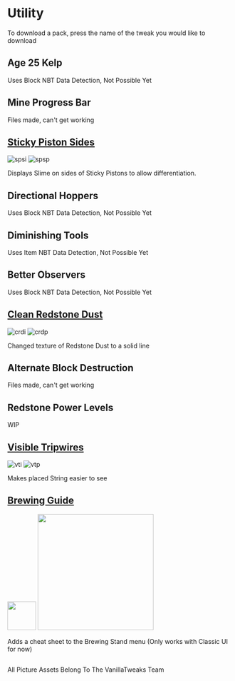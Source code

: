 # Utility

To download a pack, press the name of the tweak you would like to download

## Age 25 Kelp 

Uses Block NBT Data Detection, Not Possible Yet

## Mine Progress Bar 

Files made, can't get working

## [Sticky Piston Sides](https://www.dropbox.com/s/x2rrl3bvxmhr7hm/sticky_sides.mcpack?dl=1) 

![spsi](https://vanillatweaks.net/assets/resources/icons/resourcepacks/1.15/StickyPistonSides.png?v1) ![spsp](https://vanillatweaks.net/assets/resources/previews/resourcepacks/1.15/StickyPistonSides.png?v1)

Displays Slime on sides of Sticky Pistons to allow differentiation.

## Directional Hoppers 

Uses Block NBT Data Detection, Not Possible Yet

## Diminishing Tools 

Uses Item NBT Data Detection, Not Possible Yet

## Better Observers 

Uses Block NBT Data Detection, Not Possible Yet

## [Clean Redstone Dust](https://www.dropbox.com/s/uct52r5s4lrw302/cl_red_du.mcpack?dl=1) 

![crdi](https://vanillatweaks.net/assets/resources/icons/resourcepacks/1.15/CleanRedstoneDust.png?v1) ![crdp](https://vanillatweaks.net/assets/resources/previews/resourcepacks/1.15/CleanRedstoneDust.png?v1)

Changed texture of Redstone Dust to a solid line

## Alternate Block Destruction 

Files made, can't get working

## Redstone Power Levels 

WIP

## [Visible Tripwires](https://www.dropbox.com/s/eeoga7wljp2sjej/vis_trip.mcpack?dl=1) 

![vti](https://vanillatweaks.net/assets/resources/icons/resourcepacks/1.15/VisibleTripwires.png?v1) ![vtp](https://vanillatweaks.net/assets/resources/previews/resourcepacks/1.15/VisibleTripwires.png?v1)

Makes placed String easier to see

## [Brewing Guide](https://www.dropbox.com/s/7m80z7nn1ywrit8/brew_guide.mcpack?dl=0)

<img src="https://vanillatweaks.net/assets/resources/icons/resourcepacks/1.16/BrewingGuide.png?v1" height="64"> <img src="https://vanillatweaks.net/assets/resources/previews/resourcepacks/1.16/BrewingGuide.png?v1" width="260">

Adds a cheat sheet to the Brewing Stand menu (Only works with Classic UI for now)

##

All Picture Assets Belong To The VanillaTweaks Team
